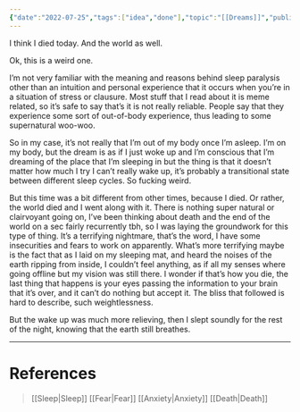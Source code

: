 ```yaml
---
{"date":"2022-07-25","tags":["idea","done"],"topic":"[[Dreams]]","publish":true,"PassFrontmatter":true}
---
```


I think I died today. And the world as well.

Ok, this is a weird one.

I’m not very familiar with the meaning and reasons behind sleep paralysis other than an intuition and personal experience that it occurs when you’re in a situation of stress or clausure. Most stuff that I read about it is meme related, so it’s safe to say that’s it is not really reliable. People say that they experience some sort of out-of-body experience, thus leading to some supernatural woo-woo.

So in my case, it’s not really that I’m out of my body once I’m asleep. I’m on my body, but the dream is as if I just woke up and I’m conscious that I’m dreaming of the place that I’m sleeping in but the thing is that it doesn’t matter how much I try I can’t really wake up, it’s probably a transitional state between different sleep cycles. So fucking weird.

But this time was a bit different from other times, because I died. Or rather, the world died and I went along with it. There is nothing super natural or clairvoyant going on, I’ve been thinking about death and the end of the world on a sec fairly recurrently tbh, so I was laying the groundwork for this type of thing. It’s a terrifying nightmare, that’s the word, I have some insecurities and fears to work on apparently. What’s more terrifying maybe is the fact that as I laid on my sleeping mat, and heard the noises of the earth ripping from inside, I couldn’t feel anything, as if all my senses where going offline but my vision was still there. I wonder if that’s how you die, the last thing that happens is your eyes passing the information to your brain that it’s over, and it can’t do nothing but accept it. The bliss that followed is hard to describe, such weightlessness.

But the wake up was much more relieving, then I slept soundly for the rest of the night, knowing that the earth still breathes.

---
# References
>[[Sleep\|Sleep]]
>[[Fear\|Fear]]
>[[Anxiety\|Anxiety]]
>[[Death\|Death]]

